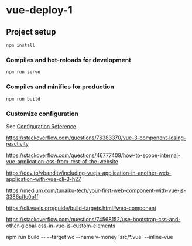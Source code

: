 # vue-deploy-1

## Project setup
```
npm install
```

### Compiles and hot-reloads for development
```
npm run serve
```

### Compiles and minifies for production
```
npm run build
```

### Customize configuration
See [Configuration Reference](https://cli.vuejs.org/config/).


https://stackoverflow.com/questions/76383370/vue-3-component-losing-reactivity

https://stackoverflow.com/questions/46777409/how-to-scope-internal-vue-application-css-from-rest-of-the-website

https://dev.to/vbanditv/including-vuejs-application-in-another-web-application-with-vue-cli-3-h27

https://medium.com/tunaiku-tech/your-first-web-component-with-vue-js-3386cffc0b1f

https://cli.vuejs.org/guide/build-targets.html#web-component

https://stackoverflow.com/questions/74568152/use-bootstrap-css-and-other-global-css-in-vue-js-custom-elements

npm run build -- --target wc --name v-money 'src/*.vue' --inline-vue